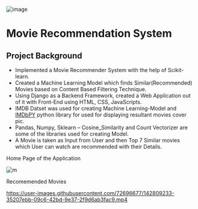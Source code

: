 ![image](https://user-images.githubusercontent.com/72696677/147400869-be26024f-ecae-47a1-964d-cc98c60d9805.png)

# Movie Recommendation System

## Project Background

- Implemented a Movie Recommender System with the help of Scikit-learn.
- Created a Machine Learning Model which finds Similar(Recommended) Movies based on Content Based Filtering Technique.
- Using Django as a Backend Framework, created a Web Application out of it with Front-End using HTML, CSS, JavaScripts.
- IMDB Datset was used for creating Machine Learning-Model and [IMDbPY](https://imdbpy.github.io/) python library for used for displaying resultant movies cover pic.
- Pandas, Numpy, Sklearn – Cosine_Similarity and Count Vectorizer are some of the libraries used for creating Model.
- A Movie is taken as Input from User and then Top 7 Similar movies which User can watch are recommended with their Details.

Home Page of the Application

![m](https://user-images.githubusercontent.com/72696677/142808767-c0d29a02-74ef-40cb-b8d9-f8fb00809fce.png)


Recomemended Movies

https://user-images.githubusercontent.com/72696677/142809233-35207ebb-09c6-42bd-9e37-2f9d6ab3fac9.mp4


